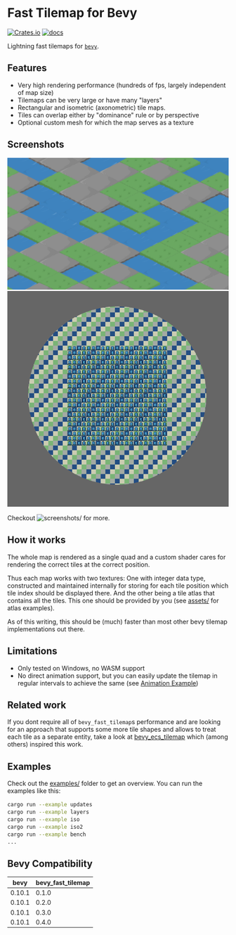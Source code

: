 
# Fast Tilemap for Bevy

[![Crates.io](https://img.shields.io/crates/v/bevy_fast_tilemap)](https://crates.io/crates/bevy_fast_tilemap)
[![docs](https://docs.rs/bevy_fast_tilemap/badge.svg)](https://docs.rs/bevy_fast_tilemap/)

Lightning fast tilemaps for [`bevy`](https://bevyengine.org/).

## Features

- Very high rendering performance (hundreds of fps, largely independent of map size)
- Tilemaps can be very large or have many "layers"
- Rectangular and isometric (axonometric) tile maps.
- Tiles can overlap either by "dominance" rule or by perspective
- Optional custom mesh for which the map serves as a texture

## Screenshots

![iso_perspective](screenshots/iso_perspective.png)
![custom_mesh](screenshots/custom_mesh.png)

Checkout ![screenshots/](screenshots/) for more.

## How it works

The whole map is rendered as a single quad and a custom shader cares for rendering the
correct tiles at the correct position.

Thus each map works with two textures: One with integer data type, constructed and maintained
internally for storing for each tile position which tile index should be displayed there. And the
other being a tile atlas that contains all the tiles. This one should be provided by you (see [assets/](assets/) for
atlas examples).

As of this writing, this should be (much) faster than most other bevy tilemap implementations out
there.

## Limitations

- Only tested on Windows, no WASM support
- No direct animation support, but you can easily update the tilemap in regular intervals
  to achieve the same (see [Animation Example](examples/animation.rs))

## Related work

If you dont require all of `bevy_fast_tilemap`s performance and are looking for an approach that
supports some more tile shapes and allows to treat each tile as a separate entity, take a look at
[bevy_ecs_tilemap](https://github.com/StarArawn/bevy_ecs_tilemap/) which (among others) inspired
this work.

## Examples

Check out the [examples/](examples/) folder to get an overview.
You can run the examples like this:

```bash
cargo run --example updates
cargo run --example layers
cargo run --example iso
cargo run --example iso2
cargo run --example bench
...
```

## Bevy Compatibility

|bevy|bevy_fast_tilemap|
|---|---|
|0.10.1|0.1.0|
|0.10.1|0.2.0|
|0.10.1|0.3.0|
|0.10.1|0.4.0|
